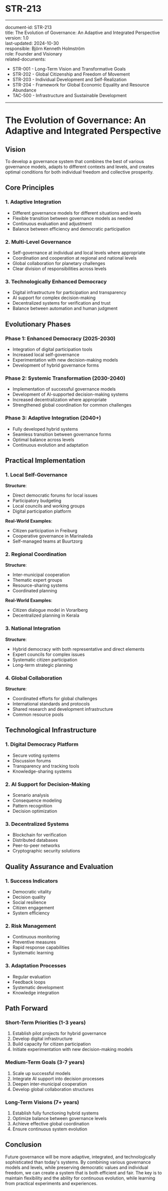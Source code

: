 # STR-213  
---
document-id: STR-213  
title: The Evolution of Governance: An Adaptive and Integrated Perspective  
version: 1.0  
last-updated: 2024-10-30  
responsible: Björn Kenneth Holmström  
role: Founder and Visionary  
related-documents:  
  - STR-001 - Long-Term Vision and Transformative Goals  
  - STR-202 - Global Citizenship and Freedom of Movement  
  - STR-203 - Individual Development and Self-Realization  
  - STR-204 - Framework for Global Economic Equality and Resource Abundance  
  - TAC-500 - Infrastructure and Sustainable Development  
---

# The Evolution of Governance: An Adaptive and Integrated Perspective

## Vision
To develop a governance system that combines the best of various governance models, adapts to different contexts and levels, and creates optimal conditions for both individual freedom and collective prosperity.

## Core Principles

### 1. Adaptive Integration
- Different governance models for different situations and levels
- Flexible transition between governance models as needed
- Continuous evaluation and adjustment
- Balance between efficiency and democratic participation

### 2. Multi-Level Governance
- Self-governance at individual and local levels where appropriate
- Coordination and cooperation at regional and national levels
- Global collaboration for planetary challenges
- Clear division of responsibilities across levels

### 3. Technologically Enhanced Democracy
- Digital infrastructure for participation and transparency
- AI support for complex decision-making
- Decentralized systems for verification and trust
- Balance between automation and human judgment

## Evolutionary Phases

### Phase 1: Enhanced Democracy (2025-2030)
- Integration of digital participation tools
- Increased local self-governance
- Experimentation with new decision-making models
- Development of hybrid governance forms

### Phase 2: Systemic Transformation (2030-2040)
- Implementation of successful governance models
- Development of AI-supported decision-making systems
- Increased decentralization where appropriate
- Strengthened global coordination for common challenges

### Phase 3: Adaptive Integration (2040+)
- Fully developed hybrid systems
- Seamless transition between governance forms
- Optimal balance across levels
- Continuous evolution and adaptation

## Practical Implementation

### 1. Local Self-Governance
**Structure**:
- Direct democratic forums for local issues
- Participatory budgeting
- Local councils and working groups
- Digital participation platform

**Real-World Examples**:
- Citizen participation in Freiburg
- Cooperative governance in Marinaleda
- Self-managed teams at Buurtzorg

### 2. Regional Coordination
**Structure**:
- Inter-municipal cooperation
- Thematic expert groups
- Resource-sharing systems
- Coordinated planning

**Real-World Examples**:
- Citizen dialogue model in Vorarlberg
- Decentralized planning in Kerala

### 3. National Integration
**Structure**:
- Hybrid democracy with both representative and direct elements
- Expert councils for complex issues
- Systematic citizen participation
- Long-term strategic planning

### 4. Global Collaboration
**Structure**:
- Coordinated efforts for global challenges
- International standards and protocols
- Shared research and development infrastructure
- Common resource pools

## Technological Infrastructure

### 1. Digital Democracy Platform
- Secure voting systems
- Discussion forums
- Transparency and tracking tools
- Knowledge-sharing systems

### 2. AI Support for Decision-Making
- Scenario analysis
- Consequence modeling
- Pattern recognition
- Decision optimization

### 3. Decentralized Systems
- Blockchain for verification
- Distributed databases
- Peer-to-peer networks
- Cryptographic security solutions

## Quality Assurance and Evaluation

### 1. Success Indicators
- Democratic vitality
- Decision quality
- Social resilience
- Citizen engagement
- System efficiency

### 2. Risk Management
- Continuous monitoring
- Preventive measures
- Rapid response capabilities
- Systematic learning

### 3. Adaptation Processes
- Regular evaluation
- Feedback loops
- Systematic development
- Knowledge integration

## Path Forward

### Short-Term Priorities (1-3 years)
1. Establish pilot projects for hybrid governance
2. Develop digital infrastructure
3. Build capacity for citizen participation
4. Initiate experimentation with new decision-making models

### Medium-Term Goals (3-7 years)
1. Scale up successful models
2. Integrate AI support into decision processes
3. Deepen inter-municipal cooperation
4. Develop global collaboration structures

### Long-Term Visions (7+ years)
1. Establish fully functioning hybrid systems
2. Optimize balance between governance levels
3. Achieve effective global coordination
4. Ensure continuous system evolution

## Conclusion
Future governance will be more adaptive, integrated, and technologically sophisticated than today's systems. By combining various governance models and levels, while preserving democratic values and individual freedom, we can create a system that is both efficient and fair. The key is to maintain flexibility and the ability for continuous evolution, while learning from practical experiments and experiences.
